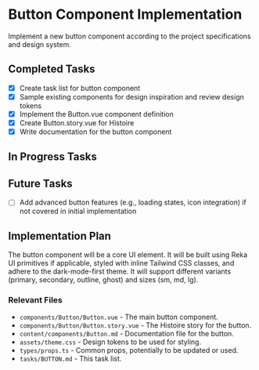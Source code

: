 # Button Component Implementation

Implement a new button component according to the project specifications and design system.

## Completed Tasks

- [x] Create task list for button component
- [x] Sample existing components for design inspiration and review design tokens
- [x] Implement the Button.vue component definition
- [x] Create Button.story.vue for Histoire
- [x] Write documentation for the button component

## In Progress Tasks

## Future Tasks

- [ ] Add advanced button features (e.g., loading states, icon integration) if not covered in initial implementation

## Implementation Plan

The button component will be a core UI element. It will be built using Reka UI primitives if applicable, styled with inline Tailwind CSS classes, and adhere to the dark-mode-first theme. It will support different variants (primary, secondary, outline, ghost) and sizes (sm, md, lg).

### Relevant Files

- `components/Button/Button.vue` - The main button component.
- `components/Button/Button.story.vue` - The Histoire story for the button.
- `content/components/Button.md` - Documentation file for the button.
- `assets/theme.css` - Design tokens to be used for styling.
- `types/props.ts` - Common props, potentially to be updated or used.
- `tasks/BUTTON.md` - This task list.
